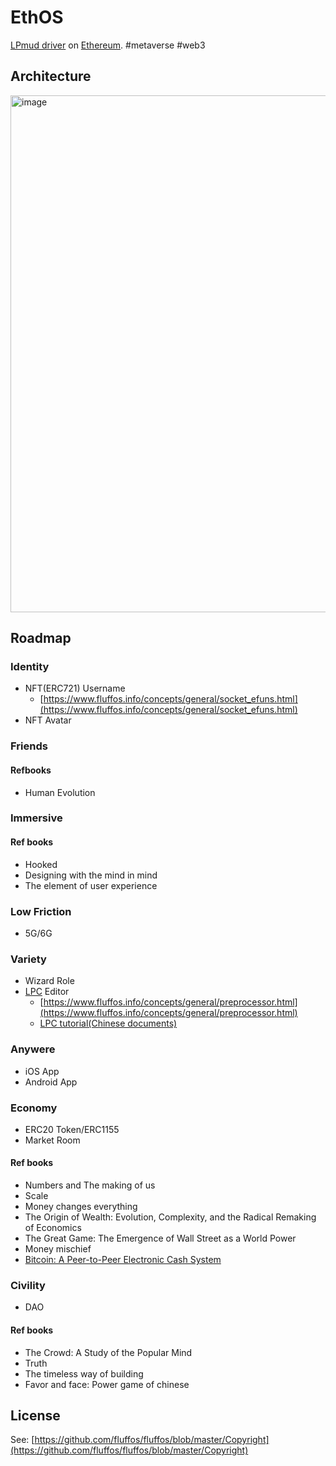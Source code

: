 # EthOS
[LPmud driver](https://www.fluffos.info/concepts/general/MudOSdriver.html) on [Ethereum](https://ethereum.org/en/). #metaverse #web3

## Architecture

<img width="827" alt="image" src="https://user-images.githubusercontent.com/299586/138073160-dfa21a77-1a40-4569-b3ab-5178d5945947.png">

## Roadmap

### Identity

* NFT(ERC721) Username
  - [https://www.fluffos.info/concepts/general/socket_efuns.html](https://www.fluffos.info/concepts/general/socket_efuns.html)
* NFT Avatar

### Friends

#### Refbooks

* Human Evolution

### Immersive

#### Ref books

* Hooked
* Designing with the mind in mind
* The element of user experience

### Low Friction

* 5G/6G

### Variety

* Wizard Role
* [LPC](https://www.fluffos.info/concepts/general/lpc.html) Editor
  - [https://www.fluffos.info/concepts/general/preprocessor.html](https://www.fluffos.info/concepts/general/preprocessor.html)
  - [LPC tutorial(Chinese documents)](https://bbs.mud.ren/threads/3)

### Anywere

* iOS App
* Android App

### Economy

* ERC20 Token/ERC1155
* Market Room

#### Ref books

* Numbers and The making of us
* Scale
* Money changes everything
* The Origin of Wealth: Evolution, Complexity, and the Radical Remaking of Economics
* The Great Game: The Emergence of Wall Street as a World Power
* Money mischief
* [Bitcoin: A Peer-to-Peer Electronic Cash System](https://bitcoin.org/en/bitcoin-paper)

### Civility

* DAO

#### Ref books

* The Crowd: A Study of the Popular Mind
* Truth
* The timeless way of building
* Favor and face: Power game of chinese


## License
See: [https://github.com/fluffos/fluffos/blob/master/Copyright](https://github.com/fluffos/fluffos/blob/master/Copyright)
